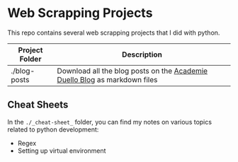# Web Scrapping Projects

This repo contains several web scrapping projects that I did with python.

| Project Folder | Description |
|---------------|-------------|
|./blog-posts| Download all the blog posts on the [Academie Duello Blog](https://www.academieduello.com/news-blog/)  as markdown files|


## Cheat Sheets 
In the `./_cheat-sheet_` folder, you can find my notes on various topics related to python development:

- Regex
- Setting up virtual environment
